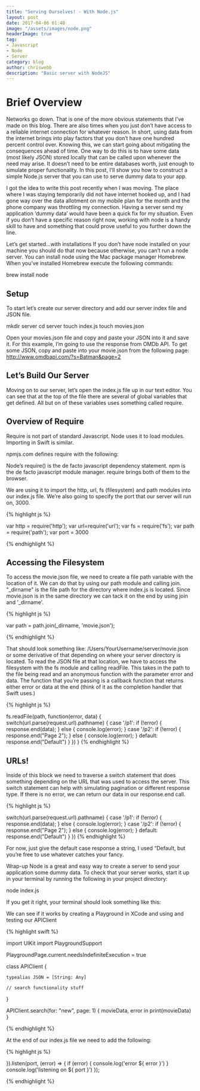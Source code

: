 ```yaml
---
title: "Serving Ourselves! - With Node.js"
layout: post
date: 2017-04-06 01:48
image: "/assets/images/node.png"
headerImage: true
tag:
- Javascript
- Node
- Server
category: blog
author: chriswebb
description: "Basic server with NodeJS"
---
```


# Brief Overview

Networks go down. That is one of the more obvious statements that I’ve made on this blog. There are also times when you just don’t have access to a reliable internet connection for whatever reason. In short, using data from the internet brings into play factors that you don’t have one hundred percent control over. Knowing this, we can start going about mitigating the consequences ahead of time. One way to do this is to have some data (most likely JSON) stored locally that can be called upon whenever the need may arise. It doesn’t need to be entire databases worth, just enough to simulate proper functionality. In this post, I’ll show you how to construct a simple Node.js server that you can use to serve dummy data to your app.

I got the idea to write this post recently when I was moving. The place where I was staying temporarily did not have internet hooked up, and I had gone way over the data allotment on my mobile plan for the month and the phone company was throttling my connection. Having a server send my application ‘dummy data’ would have been a quick fix for my situation. Even if you don’t have a specific reason right now, working with node is a handy skill to have and something that could prove useful to you further down the line.

Let’s get started…with installations
If you don’t have node installed on your machine you should do that now because otherwise, you can’t run a node server. You can install node using the Mac package manager Homebrew. When you’ve installed Homebrew execute the following commands:

brew install node

## Setup

To start let’s create our server directory and add our server index file and JSON file.

mkdir server
cd server
touch index.js
touch movies.json

Open your movies.json file and copy and paste your JSON into it and save it. For this example, I’m going to use the response from OMDb API. To get some JSON, copy and paste into your movie.json from the following page: http://www.omdbapi.com/?s=Batman&page=2

## Let’s Build Our Server

Moving on to our server, let’s open the index.js file up in our text editor. You can see that at the top of the file there are several of global variables that get defined. All but on of these variables uses something called require.

## Overview of Require

Require is not part of standard Javascript. Node uses it to load modules. Importing in Swift is similar.

npmjs.com defines require with the following:

Node’s require() is the de facto javascript dependency statement.
npm is the de facto javascript module manager.
require brings both of them to the browser.

We are using it to import the http, url, fs (filesystem) and path modules into our index.js file. We’re also going to specify the port that our server will run on, 3000.

{% highlight js %}

var http = require('http');
var url=require('url');
var fs = require('fs');
var path = require('path');
var port = 3000

{% endhighlight %}

## Accessing the Filesystem
To access the movie.json file, we need to create a file path variable with the location of it. We can do that by using our path module and
calling join. "_dirname" is the file path for the directory where index.js is located. Since movie.json is in the same directory we can tack it on the end by using join and '_dirname'.

{% highlight js %}

var path = path.join(_dirname, 'movie.json');

{% endhighlight %}

That should look something like: /Users/YourUsername/server/movie.json or some derivative of that depending on where your server directory is located. To read the JSON file at that location, we have to access the filesystem with the fs module and calling readFile. This takes in the path to the file being read and an anonymous function with the parameter error and data. The function that you’re passing is a callback function that returns either error or data at the end (think of it as the completion handler that Swift uses.)

{% highlight js %}

fs.readFile(path, function(error, data) {
  switch(url.parse(request.url).pathname) {
    case '/p1':
    if (!error) {
      response.end(data);
    } else {
        console.log(error);
      }
    case '/p2':
    if (!error) {
      response.end("Page 2");
    } else {
        console.log(error);
      }
    default:
      response.end("Default")
    }
  })
}
{% endhighlight %}

## URLs!
Inside of this block we need to traverse a switch statement that does something depending on the URL that was used to access the server.
This switch statement can help with simulating pagination or different response type. If there is no error, we can return our data in our response.end call.

{% highlight js %}

switch(url.parse(request.url).pathname) {
     case '/p1':
     if (!error) {
       response.end(data);
     } else {
         console.log(error);
       }
     case '/p2':
     if (!error) {
       response.end("Page 2");
     } else {
         console.log(error);
       }
     default:
       response.end("Default")
     }
   })
{% endhighlight %}

For now, just give the default case response a string, I used “Default, but you’re free to use whatever catches your fancy.

Wrap-up
Node is a great and easy way to create a server to send your application some dummy data. To check that your server works, start it up in
your terminal by running the following in your project directory:

node index.js

If you get it right, your terminal should look something like this:

We can see if it works by creating a Playground in XCode and using and testing our APIClient

{% highlight swift %}

import UIKit
import PlaygroundSupport

PlaygroundPage.current.needsIndefiniteExecution = true

class APIClient {

    typealias JSON = [String: Any]

    // search functionality stuff
}


APIClient.search(for: "new", page: 1) { movieData, error in
    print(movieData)
}

{% endhighlight %}

At the end of our index.js file we need to add the following:

{% highlight js %}

}).listen(port, (error) => {
  if (error) {
    console.log('error ${ error }')
  }
  console.log('listening on ${ port }')
});


{% endhighlight %}
